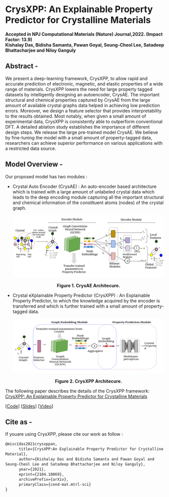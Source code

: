 # CrysXPP: An Explainable Property Predictor for Crystalline Materials
<div align='left'><strong>Accepted in NPJ Computational Materials (Nature) Journal,2022. (Impact Factor: 13.9)</strong></div>
<div align='left'><strong>Kishalay Das, Bidisha Samanta, Pawan Goyal, Seung-Cheol Lee, Satadeep Bhattacharjee and Niloy Ganguly</strong></div>

## Abstract -
We present a deep-learning framework, CrysXPP, to allow rapid and accurate prediction of electronic, magnetic, and elastic properties of a wide range of materials. CrysXPP lowers the need for large property tagged datasets by intelligently designing an autoencoder, CrysAE. The important
structural and chemical properties captured by CrysAE from the large amount of available crystal graphs data helped in achieving low prediction errors. Moreover, we design a feature selector that provides interpretability to the results obtained. Most notably, when given a small amount
of experimental data, CrysXPP is consistently able to outperform conventional DFT. A detailed ablation study establishes the importance of different design steps. We release the large pre-trained model CrysAE. We believe by fine-tuning the model with a small amount of property-tagged data, researchers can achieve superior performance on various applications with a restricted data source.

## Model Overview -
Our proposed model has two modules :

- Crystal Auto Encoder (CrysAE) : An auto-encoder based architecture which is trained with a large amount of unlabeled crystal data which leads to the deep encoding module capturing all the important structural and chemical information of the constituent atoms (nodes) of the crystal graph. 

    ![CrysAE diagram](images/CrysAE.png)
    <div align='center'><strong>Figure 1. CrysAE Architecure.</strong></div>
    
- Crystal eXplainable Property Predictor (CrysXPP) : An Explainable Property Predictor, to which the knowledge acquired by the encoder is transferred and which is further trained with a small amount of property-tagged data.

    ![CrysXPP diagram](images/CrysXPP.png)
    <div align='center'><strong>Figure 2. CrysXPP Architecure.</strong></div>

The following paper describes the details of the CrysXPP framework: [CrysXPP: An Explainable Property Predictor for Crystalline Materials](https://arxiv.org/pdf/2104.10869.pdf)

[<a href="https://github.com/kdmsit/crysxpp.git" target="_blank">Code</a>]
[<a target="_blank" href="https://kdmsit.github.io/assets/pdf/CRYSXPP.pdf">Slides</a>]
[<a href="https://www.youtube.com/watch?v=Kyrpj9cSkkM" target="_blank" >Video</a>]

## Cite as -

If youare using CrysXPP, please cite our work as follow :

```
@misc{das2021crysxppan,
      title={CrysXPP:An Explainable Property Predictor for Crystalline Material}, 
      author={Kishalay Das and Bidisha Samanta and Pawan Goyal and Seung-Cheol Lee and Satadeep Bhattacharjee and Niloy Ganguly},
      year={2021},
      eprint={2104.10869},
      archivePrefix={arXiv},
      primaryClass={cond-mat.mtrl-sci}
}
```


